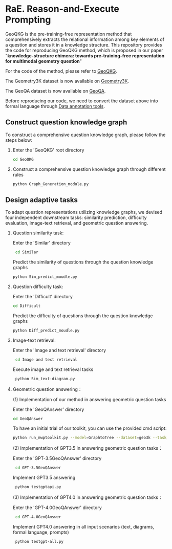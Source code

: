 # RaE. Reason-and-Execute Prompting

GeoQKG is the pre-training-free representation method that comprehensively extracts the relational information among key elements of a question and stores it in a knowledge structure. This repository provides the code for reproducing GeoQKG method, which is proposed in our paper "**knowledge-structure chimera: towards pre-training-free representation for multimodal geometry question**" 

For the code of the method, please refer to [GeoQKG](https://github.com/chanllon/RaE.-Reason-and-Execute-Prompting).

The Geometry3K  dataset is now available on [Geometry3K](https://lupantech.github.io/inter-gps/).

The GeoQA dataset is now available on [GeoQA](https://drive.google.com/drive/folders/1fiLTJUq7EPiZHs6AxundNfNEDLw4gtP5).

Before reproducing our code, we need to convert the dataset above into formal language through [Data annotation tools](https://github.com/lupantech/InterGPS).

## Construct question knowledge graph
To construct a comprehensive question knowledge graph, please follow the steps below:
1. Enter the 'GeoQKG' root directory
    ```bash
    cd GeoQKG
    ```
2. Construct a comprehensive question knowledge graph through different rules
    ```bash
    python Graph_Generation_module.py
    ```
## Design adaptive tasks
To adapt question representations utilizing knowledge graphs, we devised four independent downstream tasks: similarity prediction, difficulty evaluation, image-text retrieval, and geometric question answering.
1. Question similarity task:

    Enter the 'Similar' directory
   ```bash
    cd Similar
    ```
   Predict the similarity of questions through the question knowledge graphs
    ```bash
    python Sim_predict_moudle.py
    ```
3. Question difficulty task:

   Enter the 'Difficult' directory
    ```bash
    cd Difficult
    ```
    Predict the difficulty of questions through the question knowledge graphs
    ```bash
    python Diff_predict_moudle.py
    ```

4. Image-text retrieval:

    Enter the 'Image and text retrieval' directory
   ```bash
    cd Image and text retrieval
    ```
   Execute image and text retrieval tasks

   ```bash
    python Sim_text-diagram.py
    ```
   
6. Geometric question answering：

   (1) Implementation of our method in answering geometric question tasks

   Enter the 'GeoQAnswer' directory
    ```bash
    cd GeoQAnswer
    ```
    To have an initial trial of our toolkit, you can use the provided cmd script:
    ```bash
    python run_mwptoolkit.py --model=GraphtoTree --dataset=geo3k --task_type=single_equation --equation_fix=prefix --k_fold=5 --test_step=5 --gpu_id=0
    ```
   (2) Implementation of GPT3.5 in answering geometric question tasks：

   Enter the 'GPT-3.5GeoQAnswer' directory
   ```bash
    cd GPT-3.5GeoQAnswer
    ```
    Implement GPT3.5 answering
   ```bash
    python testgptapi.py
    ```
   (3) Implementation of GPT4.0 in answering geometric question tasks：

   Enter the 'GPT-4.0GeoQAnswer' directory
   ```bash
    cd GPT-4.0GeoQAnswer
    ```
    Implement GPT4.0 answering in all input scenarios (text, diagrams, formal language, prompts)
   ```bash
    python testgpt-all.py
    ```
